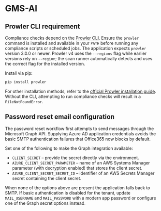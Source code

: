 # GMS-AI

## Prowler CLI requirement

Compliance checks depend on the [Prowler CLI](https://github.com/prowler-cloud/prowler).
Ensure the `prowler` command is installed and available in your `PATH` before
running any compliance scripts or scheduled jobs. The application expects
`prowler` version 3.0.0 or newer. Prowler v4 uses the `--regions` flag while
earlier versions rely on `--region`; the scan runner automatically detects and
uses the correct flag for the installed version.

Install via pip:

```bash
pip install prowler
```

For other installation methods, refer to the
[official Prowler installation guide](https://docs.prowler.cloud/en/latest/installation/).
Without the CLI, attempting to run compliance checks will result in a
`FileNotFoundError`.

## Password reset email configuration

The password reset workflow first attempts to send messages through the
Microsoft Graph API. Supplying Azure AD application credentials avoids the
basic SMTP authentication failures that Office365 now blocks by default.

Set one of the following to make the Graph integration available:

* `CLIENT_SECRET` – provide the secret directly via the environment.
* `AZURE_CLIENT_SECRET_PARAMETER` – name of an AWS Systems Manager parameter
  (with decryption enabled) that stores the client secret.
* `AZURE_CLIENT_SECRET_SECRET_ID` – identifier of an AWS Secrets Manager secret
  containing the client secret.

When none of the options above are present the application falls back to SMTP.
If basic authentication is disabled for the tenant, update `MAIL_USERNAME` and
`MAIL_PASSWORD` with a modern app password or configure one of the Graph secret
options instead.
